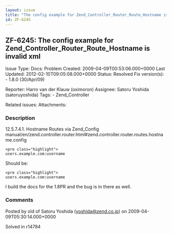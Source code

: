 ```yaml
---
layout: issue
title: "The config example for Zend_Controller_Router_Route_Hostname is invalid xml"
id: ZF-6245
---
```


ZF-6245: The config example for Zend\_Controller\_Router\_Route\_Hostname is invalid xml
----------------------------------------------------------------------------------------

 Issue Type: Docs: Problem Created: 2009-04-09T00:53:06.000+0000 Last Updated: 2012-02-10T09:05:08.000+0000 Status: Resolved Fix version(s): - 1.8.0 (30/Apr/09)
 
 Reporter:  Harro van der Klauw (oximoron)  Assignee:  Satoru Yoshida (satoruyoshida)  Tags: - Zend\_Controller
 
 Related issues: 
 Attachments: 
### Description

12.5.7.4.1. Hostname Routes via Zend\_Config manual/en/zend.controller.router.html#zend.controller.router.routes.hostname.config

 
    <pre class="highlight">
    users.example.com:username

Should be:

 
    <pre class="highlight">
    users.example.com:username

I build the docs for the 1.8PR and the bug is in there as well.

 

 

### Comments

Posted by old of Satoru Yoshida (yoshida@zend.co.jp) on 2009-04-09T05:30:14.000+0000

Solved in r14784

 

 